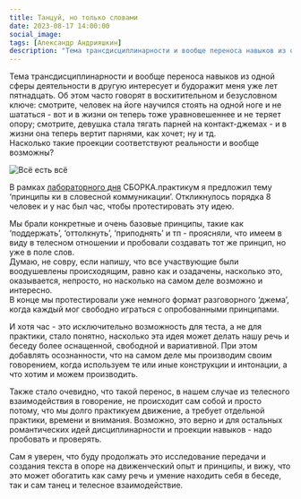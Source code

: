 ```yaml
---
title: Танцуй, но только словами
date: 2023-08-17 14:00:00
social_image: 
tags: [Александр Андрияшкин]
description: "Тема трансдисциплинарности и вообще переноса навыков из одной сферы деятельности в другую интересует и будоражит меня уже лет пятнадцать. Об этом часто говорят в восхитительном и безусловном ключе &nbsp;..."
---
```


<!-- <img class="displayed" src="/media/zu-all-is-all.png" alt="Всё есть всё"/> -->

Тема трансдисциплинарности и вообще переноса навыков из одной сферы деятельности в другую интересует и будоражит меня уже лет пятнадцать. Об этом часто говорят в восхитительном и безусловном ключе: смотрите, человек на йоге научился стоять на одной ноге и не шататься - вот и в жизни он теперь тоже уравновешеннее и не теряет опору; смотрите, девушка стала тягать парней на контакт-джемах - и в жизни она теперь вертит парнями, как хочет; ну и тд.  
Насколько такие проекции соответствуют реальности и вообще возможны? 

![Всё есть всё](/media/zu-all-is-all.png)

В рамках <a href="/blog/lab-vs-workshop">лабораторного дня</a> СБОРКА.практикум я предложил тему ‘принципы ки в словесной коммуникации’. Откликнулось порядка 8 человек и у нас был час, чтобы протестировать эту идею.

Мы брали конкретные и очень базовые принципы, такие как ‘поддержать’, ‘оттолкнуть’, ‘приподнять’ и тп - проясняли, что имеем в виду в телесном отношении и пробовали создавать тот же принцип, но уже в поле слов.  
Думаю, не совру, если напишу, что все участвующие были воодушевлены происходящим, равно как и озадачены, насколько это, оказывается, непросто, но насколько на самом деле возможно и интересно.  
В конце мы протестировали уже немного формат разговорного ‘джема’, когда каждый мог свободно играться с опробованными принципами.

И хотя час - это исключительно возможность для теста, а не для практики, стало понятно, насколько эта идея может делать нашу речь и беседу более оснащенной, свободной и вариативной. При этом добавлять осознанности, что на самом деле мы производим своим говорением, когда используем те или иные конструкции и интонации, а что хотим и можем производить.

Также стало очевидно, что такой перенос, в нашем случае из телесного взаимодействия в говорение, не происходит сам собой и просто потому, что мы долго практикуем движение, а требует отдельной практики, времени и внимания. Возможно, это верно и для остальных романтических идей дисциплинарности и проекции навыков - надо пробовать и проверять.

Сам я уверен, что буду продолжать это исследование передачи и создания текста в опоре на движенческий опыт и принципы, и вижу, что это может обогатить как саму речь и умение находить себя в беседе, так и сам танец и телесное взаимодействие.

<!-- ```Александр Андрияшкин``` -->